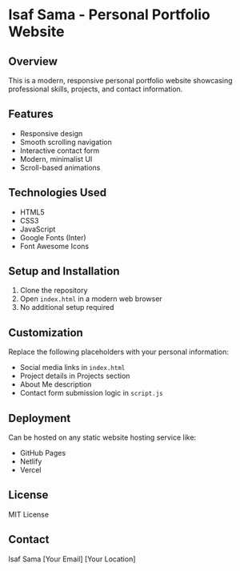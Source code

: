 # Isaf Sama - Personal Portfolio Website

## Overview
This is a modern, responsive personal portfolio website showcasing professional skills, projects, and contact information.

## Features
- Responsive design
- Smooth scrolling navigation
- Interactive contact form
- Modern, minimalist UI
- Scroll-based animations

## Technologies Used
- HTML5
- CSS3
- JavaScript
- Google Fonts (Inter)
- Font Awesome Icons

## Setup and Installation
1. Clone the repository
2. Open `index.html` in a modern web browser
3. No additional setup required

## Customization
Replace the following placeholders with your personal information:
- Social media links in `index.html`
- Project details in Projects section
- About Me description
- Contact form submission logic in `script.js`

## Deployment
Can be hosted on any static website hosting service like:
- GitHub Pages
- Netlify
- Vercel

## License
MIT License

## Contact
Isaf Sama
[Your Email]
[Your Location]
